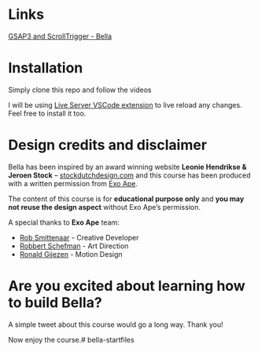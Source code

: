# Links 

[GSAP3 and ScrollTrigger - Bella](https://ihatetomatoes.net/store/)

# Installation

Simply clone this repo and follow the videos

I will be using [Live Server VSCode extension](https://marketplace.visualstudio.com/items?itemName=ritwickdey.LiveServer) to live reload any changes. Feel free to install it too.

# Design credits and disclaimer

Bella has been inspired by an award winning website **Leonie Hendrikse & Jeroen Stock** – [stockdutchdesign.com](https://stockdutchdesign.com/) and this course has been produced with a written permission from [Exo Ape](https://exoape.com/).

The content of this course is for **educational purpose only** and **you may not reuse the design aspect** without Exo Ape’s permission.

A special thanks to **Exo Ape** team:

- [Rob Smittenaar](https://twitter.com/robsmittenaar) - Creative Developer
- [Robbert Schefman](https://twitter.com/RobbertSchefman) - Art Direction
- [Ronald Gijezen](https://twitter.com/ronaldgijezen) - Motion Design

# Are you excited about learning how to build Bella?

A simple tweet about this course would go a long way. Thank you!

Now enjoy the course.# bella-startfiles
